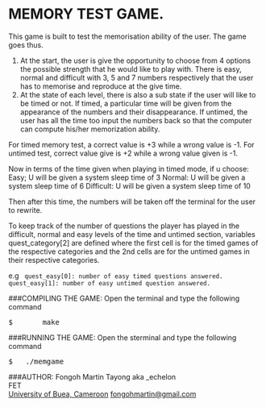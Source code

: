MEMORY TEST GAME.
==================

This game is built to test the memorisation ability of the user.
The game goes thus.
1. At the start, the user is give the opportunity to choose from 4
options the possible strength that he would like to play with.
There is easy, normal and difficult with 3, 5 and 7 numbers respectively that the user has to memorise and reproduce at the give time.
2. At the state of each level, there is also a sub state if the user will like to be timed or not. If timed, a particular time will be given from the appearance of the numbers and their disappearance.
If untimed, the user has all the time too input the numbers back so that the computer can compute his/her memorization ability.

For timed memory test, a correct value is +3 while a wrong value is -1.
For untimed test,  correct value give is +2 while a wrong value given is -1.

Now in terms of the time given when playing in timed mode, if u choose:
	Easy;
U will be given a system sleep time of 3
	Normal:
U will be given a system sleep time of 6
	Difficult:
U will be given a system sleep time of 10

Then after this time, the numbers will be taken off the terminal for the user to rewrite.

To keep track of the number of questions the player has played in the difficult, normal and easy levels of the time and untimed section, variables quest_category[2] are defined where the first cell is for the timed games of the respective categories and the 2nd cells are for the untimed games in their respective categories.

e.g
<code >
quest_easy[0]: number of easy timed questions answered.
quest_easy[1]: number of easy untimed question answered.
</code>

###COMPILING THE GAME:
Open the terminal and type the following command
<pre>
$		make
</pre>

###RUNNING THE GAME:
Open the sterminal and type the following command
<pre>
$ 	./memgame
</pre>

###AUTHOR:
Fongoh Martin Tayong aka _echelon<br/>
FET<br/>
[University of Buea, Cameroon](http://ubuea.cm)
fongohmartin@gmail.com<br/>
